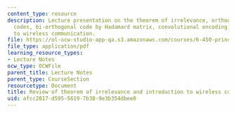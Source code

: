 ```yaml
---
content_type: resource
description: Lecture presentation on the theorem of irrelevance, orthogonal and simplex
  codes, bi-orthogonal code by Hadamard matrix, convolutional encoding, and an introduction
  to wireless communication.
file: https://ol-ocw-studio-app-qa.s3.amazonaws.com/courses/6-450-principles-of-digital-communication-i-fall-2009/afcc2817d59556197b389e3b354dbee0_MIT6_450F09_slide19.pdf
file_type: application/pdf
learning_resource_types:
- Lecture Notes
ocw_type: OCWFile
parent_title: Lecture Notes
parent_type: CourseSection
resourcetype: Document
title: Review of theorem of irrelevance and introduction to wireless communication
uid: afcc2817-d595-5619-7b38-9e3b354dbee0
---
```

